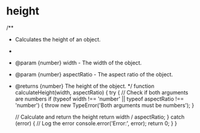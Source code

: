 # height
/**
 * Calculates the height of an object.
 * 
 * @param {number} width - The width of the object.
 * @param {number} aspectRatio - The aspect ratio of the object.
 * @returns {number} The height of the object.
 */
function calculateHeight(width, aspectRatio) {
  try {
    // Check if both arguments are numbers
    if (typeof width !== 'number' || typeof aspectRatio !== 'number') {
      throw new TypeError('Both arguments must be numbers');
    }
    
    // Calculate and return the height
    return width / aspectRatio;
  } catch (error) {
    // Log the error
    console.error('Error:', error);
    return 0;
  }
}
